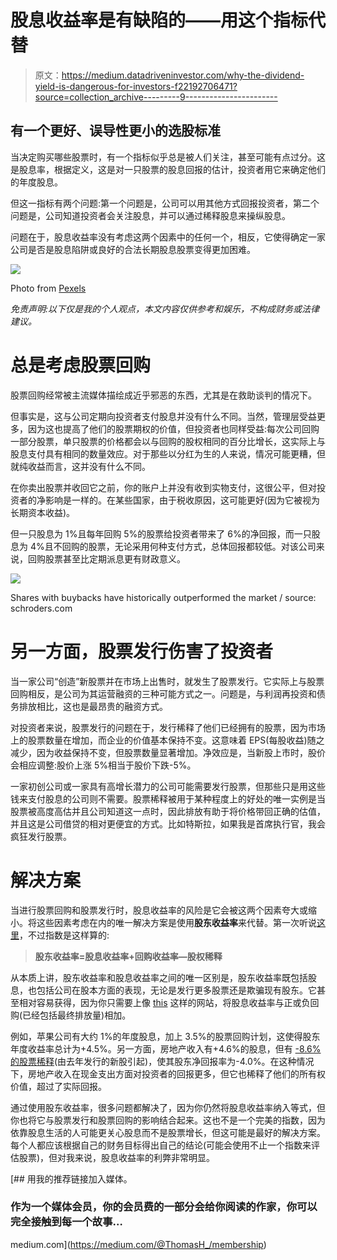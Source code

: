 # 股息收益率是有缺陷的——用这个指标代替

> 原文：<https://medium.datadriveninvestor.com/why-the-dividend-yield-is-dangerous-for-investors-f22192706471?source=collection_archive---------9----------------------->

## 有一个更好、误导性更小的选股标准

当决定购买哪些股票时，有一个指标似乎总是被人们关注，甚至可能有点过分。这是股息率，根据定义，这是对一只股票的股息回报的估计，投资者用它来确定他们的年度股息。

但这一指标有两个问题:第一个问题是，公司可以用其他方式回报投资者，第二个问题是，公司知道投资者会关注股息，并可以通过稀释股息来操纵股息。

问题在于，股息收益率没有考虑这两个因素中的任何一个，相反，它使得确定一家公司是否是股息陷阱或良好的合法长期股息股票变得更加困难。

![](img/e20b71c70e43795196d8926993e1a81f.png)

Photo from [Pexels](https://www.pexels.com/it-it/@karolina-grabowska)

*免责声明:以下仅是我的个人观点，本文内容仅供参考和娱乐，不构成财务或法律建议。*

# 总是考虑股票回购

股票回购经常被主流媒体描绘成近乎邪恶的东西，尤其是在救助谈判的情况下。

但事实是，这与公司定期向投资者支付股息并没有什么不同。当然，管理层受益更多，因为这也提高了他们的股票期权的价值，但投资者也同样受益:每次公司回购一部分股票，单只股票的价格都会以与回购的股权相同的百分比增长，这实际上与股息支付具有相同的数量效应。对于那些以分红为生的人来说，情况可能更糟，但就纯收益而言，这并没有什么不同。

在你卖出股票并收回它之前，你的账户上并没有收到实物支付，这很公平，但对投资者的净影响是一样的。在某些国家，由于税收原因，这可能更好(因为它被视为长期资本收益)。

但一只股息为 1%且每年回购 5%的股票给投资者带来了 6%的净回报，而一只股息为 4%且不回购的股票，无论采用何种支付方式，总体回报都较低。对该公司来说，回购股票甚至比定期派息更有财政意义。

![](img/3b6f676b28de3aa6aea78838ec40657c.png)

Shares with buybacks have historically outperformed the market / source: schroders.com

# 另一方面，股票发行伤害了投资者

当一家公司“创造”新股票并在市场上出售时，就发生了股票发行。它实际上与股票回购相反，是公司为其运营融资的三种可能方式之一。问题是，与利润再投资和债务排放相比，这也是最昂贵的融资方式。

对投资者来说，股票发行的问题在于，发行稀释了他们已经拥有的股票，因为市场上的股票数量在增加，而企业的价值基本保持不变。这意味着 EPS(每股收益)随之减少，因为收益保持不变，但股票数量显著增加。净效应是，当新股上市时，股价会相应调整:股价上涨 5%相当于股价下跌-5%。

一家初创公司或一家具有高增长潜力的公司可能需要发行股票，但那些只是用这些钱来支付股息的公司则不需要。股票稀释被用于某种程度上的好处的唯一实例是当股票被高度高估并且公司知道这一点时，因此排放有助于将价格带回正确的估值，并且这是公司借贷的相对更便宜的方式。比如特斯拉，如果我是首席执行官，我会疯狂发行股票。

# 解决方案

当进行股票回购和股票发行时，股息收益率的风险是它会被这两个因素夸大或缩小。将这些因素考虑在内的唯一解决方案是使用**股东收益率**来代替。第一次听说[这里](https://dividendgrowthmachine.substack.com/p/shareholder-yield-vs-dividend-yield)，不过指数是这样算的:

> **股东收益率=股息收益率+回购收益率—股权稀释**

从本质上讲，股东收益率和股息收益率之间的唯一区别是，股东收益率既包括股息，也包括公司在股本方面的表现，无论是发行更多股票还是欺骗现有股东。它甚至相对容易获得，因为你只需要上像 [this](https://www.gurufocus.com/stock/O/dividend) 这样的网站，将股息收益率与正或负回购(已经包括最终排放量)相加。

例如，苹果公司有大约 1%的年度股息，加上 3.5%的股票回购计划，这使得股东年度收益率总计为+4.5%。另一方面，房地产收入有+4.6%的股息，但有 [-8.6%的股票稀释](https://www.gurufocus.com/stock/O/dividend)(由去年发行的新股引起)，使其股东净回报率为-4.0%。在这种情况下，房地产收入在现金支出方面对投资者的回报更多，但它也稀释了他们的所有权价值，超过了实际回报。

通过使用股东收益率，很多问题都解决了，因为你仍然将股息收益率纳入等式，但你也将它与股票发行和股票回购的影响结合起来。这也不是一个完美的指数，因为依靠股息生活的人可能更关心股息而不是股票增长，但这可能是最好的解决方案。每个人都应该根据自己的财务目标得出自己的结论(可能会使用不止一个指数来评估股票)，但对我来说，股息收益率的利弊非常明显。

[](https://medium.com/@ThomasH_/membership) [## 用我的推荐链接加入媒体。

### 作为一个媒体会员，你的会员费的一部分会给你阅读的作家，你可以完全接触到每一个故事…

medium.com](https://medium.com/@ThomasH_/membership)